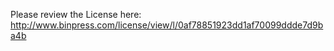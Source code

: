 Please review the License here:
http://www.binpress.com/license/view/l/0af78851923dd1af70099ddde7d9ba4b
